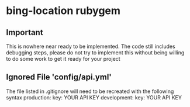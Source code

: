 # bing-location rubygem
## Important
This is nowhere near ready to be implemented. The code still includes debugging steps, please do not try to implement this without being willing to do some work to get it ready for your project
## Ignored File 'config/api.yml'
The file listed in .gitignore will need to be recreated with the following syntax
    production:
     key: YOUR API KEY 
    development:
     key: YOUR API KEY 

